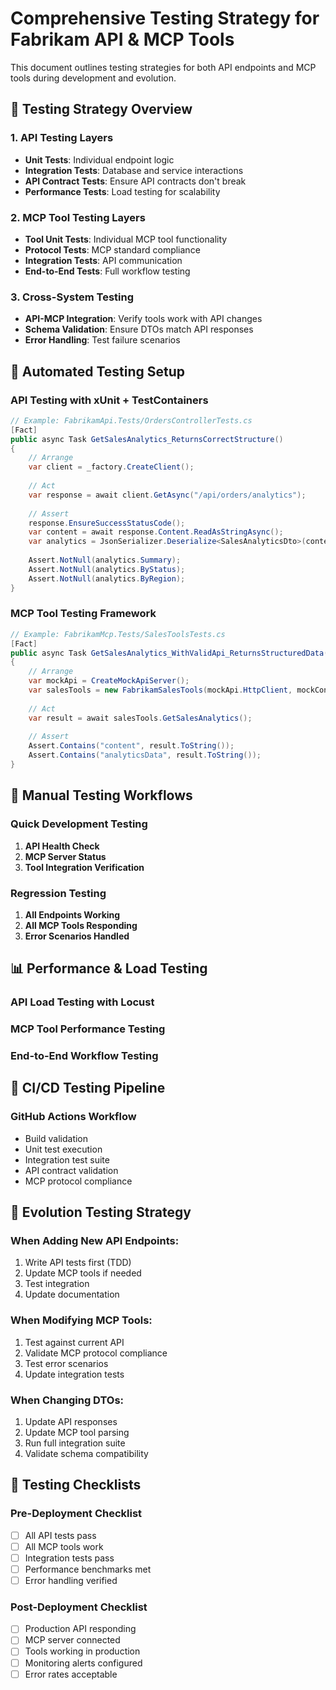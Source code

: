 # Comprehensive Testing Strategy for Fabrikam API & MCP Tools

This document outlines testing strategies for both API endpoints and MCP tools during development and evolution.

## 🎯 Testing Strategy Overview

### 1. **API Testing Layers**
- **Unit Tests**: Individual endpoint logic
- **Integration Tests**: Database and service interactions
- **API Contract Tests**: Ensure API contracts don't break
- **Performance Tests**: Load testing for scalability

### 2. **MCP Tool Testing Layers**
- **Tool Unit Tests**: Individual MCP tool functionality
- **Protocol Tests**: MCP standard compliance
- **Integration Tests**: API communication
- **End-to-End Tests**: Full workflow testing

### 3. **Cross-System Testing**
- **API-MCP Integration**: Verify tools work with API changes
- **Schema Validation**: Ensure DTOs match API responses
- **Error Handling**: Test failure scenarios

## 🔧 Automated Testing Setup

### API Testing with xUnit + TestContainers
```csharp
// Example: FabrikamApi.Tests/OrdersControllerTests.cs
[Fact]
public async Task GetSalesAnalytics_ReturnsCorrectStructure()
{
    // Arrange
    var client = _factory.CreateClient();
    
    // Act
    var response = await client.GetAsync("/api/orders/analytics");
    
    // Assert
    response.EnsureSuccessStatusCode();
    var content = await response.Content.ReadAsStringAsync();
    var analytics = JsonSerializer.Deserialize<SalesAnalyticsDto>(content);
    
    Assert.NotNull(analytics.Summary);
    Assert.NotNull(analytics.ByStatus);
    Assert.NotNull(analytics.ByRegion);
}
```

### MCP Tool Testing Framework
```csharp
// Example: FabrikamMcp.Tests/SalesToolsTests.cs
[Fact]
public async Task GetSalesAnalytics_WithValidApi_ReturnsStructuredData()
{
    // Arrange
    var mockApi = CreateMockApiServer();
    var salesTools = new FabrikamSalesTools(mockApi.HttpClient, mockConfig);
    
    // Act
    var result = await salesTools.GetSalesAnalytics();
    
    // Assert
    Assert.Contains("content", result.ToString());
    Assert.Contains("analyticsData", result.ToString());
}
```

## 🧪 Manual Testing Workflows

### Quick Development Testing
1. **API Health Check**
2. **MCP Server Status**
3. **Tool Integration Verification**

### Regression Testing
1. **All Endpoints Working**
2. **All MCP Tools Responding**
3. **Error Scenarios Handled**

## 📊 Performance & Load Testing

### API Load Testing with Locust
### MCP Tool Performance Testing
### End-to-End Workflow Testing

## 🚀 CI/CD Testing Pipeline

### GitHub Actions Workflow
- Build validation
- Unit test execution
- Integration test suite
- API contract validation
- MCP protocol compliance

## 🔄 Evolution Testing Strategy

### When Adding New API Endpoints:
1. Write API tests first (TDD)
2. Update MCP tools if needed
3. Test integration
4. Update documentation

### When Modifying MCP Tools:
1. Test against current API
2. Validate MCP protocol compliance
3. Test error scenarios
4. Update integration tests

### When Changing DTOs:
1. Update API responses
2. Update MCP tool parsing
3. Run full integration suite
4. Validate schema compatibility

## 📝 Testing Checklists

### Pre-Deployment Checklist
- [ ] All API tests pass
- [ ] All MCP tools work
- [ ] Integration tests pass
- [ ] Performance benchmarks met
- [ ] Error handling verified

### Post-Deployment Checklist
- [ ] Production API responding
- [ ] MCP server connected
- [ ] Tools working in production
- [ ] Monitoring alerts configured
- [ ] Error rates acceptable
